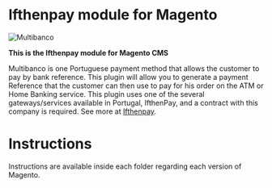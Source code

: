 Ifthenpay module for Magento
==============
![Multibanco](https://ifthenpay.com/img/mb.jpg)

**This is the Ifthenpay module for Magento CMS**

Multibanco is one Portuguese payment method that allows the customer to pay by bank reference.
This plugin will allow you to generate a payment Reference that the customer can then use to pay for his order on the ATM or Home Banking service. This plugin uses one of the several gateways/services available in Portugal, IfthenPay, and a contract with this company is required. See more at [Ifthenpay](https://ifthenpay.com).

# Instructions

Instructions are available inside each folder regarding each version of Magento.
